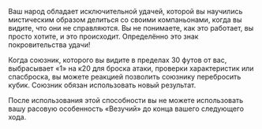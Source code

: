 Ваш народ обладает исключительной удачей, которой вы научились мистическим образом делиться со своими компаньонами, когда вы видите, что они не справляются. Вы не понимаете, как это работает, вы просто хотите, и это происходит. Определённо это знак покровительства удачи!



Когда союзник, которого вы видите в пределах 30 футов от вас, выбрасывает «1» на к20 для броска атаки, проверки характеристик или спасброска, вы можете реакцией позволить союзнику перебросить кубик. Союзник обязан использовать новый результат.

После использования этой способности вы не можете использовать вашу расовую особенность «Везучий» до конца вашего следующего хода.



